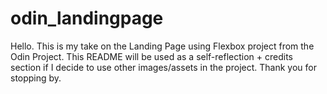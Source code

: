 # odin_landingpage
Hello. This is my take on the Landing Page using Flexbox project from the Odin Project. This README
will be used as a self-reflection + credits section if I decide to use other images/assets in the project.
Thank you for stopping by.
